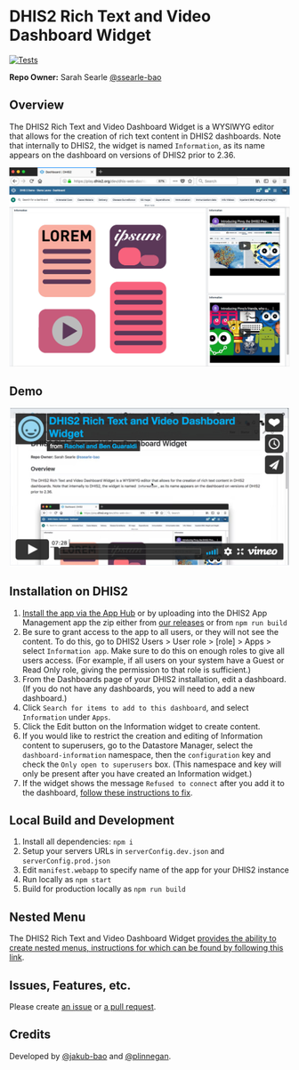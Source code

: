 # DHIS2 Rich Text and Video Dashboard Widget

[![Tests](https://github.com/pepfar-datim/dashboard-information-widget/actions/workflows/test.yml/badge.svg)](https://github.com/pepfar-datim/dashboard-information-widget/actions)

**Repo Owner:** Sarah Searle [@ssearle-bao](https://github.com/ssearle-bao)

## Overview

The DHIS2 Rich Text and Video Dashboard Widget is a WYSIWYG editor that allows for the creation of rich text content in DHIS2 dashboards. Note that internally to DHIS2, the widget is named `Information`, as its name appears on the dashboard on versions of DHIS2 prior to 2.36.

<img width="900" alt="DHIS2 Rich Text and Video Dashboard Widget example" src="https://github.com/pepfar-datim/dashboard-information-widget/blob/main/docs/images/DHIS2RichTextAndVideoDashboardWidgetExample.jpg">

## Demo

[![Demo video for DHIS2 Rich Text and Video Dashboard Widget](https://github.com/pepfar-datim/dashboard-information-widget/blob/main/docs/images/DHIS2RichTextAndVideoDashboardWidgetDemo.jpg)](https://vimeo.com/567442556)

## Installation on DHIS2

1. [Install the app via the App Hub](https://apps.dhis2.org/app/96d39ad5-bd25-45b1-ae8c-165f4a1854a9) or by uploading into the DHIS2 App Management app the zip either from [our releases](https://github.com/pepfar-datim/dashboard-information-widget/releases) or from `npm run build`
2. Be sure to grant access to the app to all users, or they will not see the content. To do this, go to DHIS2 Users > User role > [role] > Apps > select `Information app`. Make sure to do this on enough roles to give all users access. (For example, if all users on your system have a Guest or Read Only role, giving the permission to that role is sufficient.)
3. From the Dashboards page of your DHIS2 installation, edit a dashboard. (If you do not have any dashboards, you will need to add a new dashboard.)
4. Click `Search for items to add to this dashboard`, and select `Information` under `Apps`.
5. Click the Edit button on the Information widget to create content.
6. If you would like to restrict the creation and editing of Information content to superusers, go to the Datastore Manager, select the `dashboard-information` namespace, then the `configuration` key and check the `Only open to superusers` box. (This namespace and key will only be present after you have created an  Information widget.)
7. If the widget shows the message `Refused to connect` after you add it to the dashboard, [follow these instructions to fix](https://github.com/pepfar-datim/dashboard-information-widget/blob/main/docs/RefusedToConnect.md).

## Local Build and Development

1. Install all dependencies: `npm i`
2. Setup your servers URLs in `serverConfig.dev.json` and `serverConfig.prod.json`
3. Edit `manifest.webapp` to specify name of the app for your DHIS2 instance
4. Run locally as `npm start`
5. Build for production locally as `npm run build`

## Nested Menu

The DHIS2 Rich Text and Video Dashboard Widget [provides the ability to create nested menus, instructions for which can be found by following this link](https://github.com/pepfar-datim/dashboard-information-widget/blob/main/docs/NestedMenu.md).

## Issues, Features, etc.

Please create [an issue](https://github.com/pepfar-datim/dashboard-information-widget/issues) or [a pull request](https://github.com/pepfar-datim/dashboard-information-widget/pulls).

## Credits

Developed by [@jakub-bao](https://github.com/jakub-bao) and [@plinnegan](https://github.com/plinnegan).
